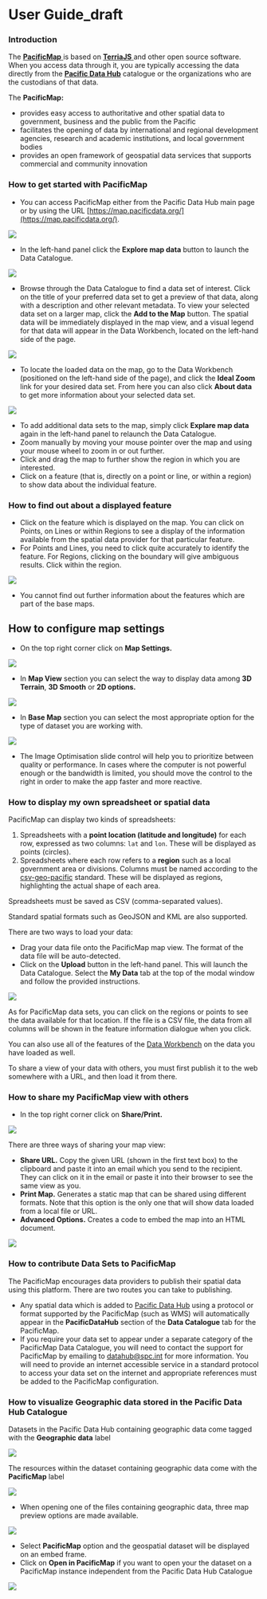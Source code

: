 # User Guide\_draft

### Introduction

The [**PacificMap** ](https://map.pacificdata.org)is based on [**TerriaJS** ](https://terria.io)and other open source software. When you access data through it, you are typically accessing the data directly from the [**Pacific Data Hub**](https://pacificdata.org/data) catalogue or the organizations who are the custodians of that data.

The **PacificMap:**

* provides easy access to authoritative and other spatial data to government, business and the public from the Pacific
* facilitates the opening of data by international and regional development agencies, research and academic institutions, and local government bodies
* provides an open framework of geospatial data services that supports commercial and community innovation

### How to get started with PacificMap

* You can access PacificMap either from the Pacific Data Hub main page or by using the URL [https://map.pacificdata.org/](https://map.pacificdata.org/).

![](../.gitbook/assets/image%20%2860%29.png)

* In the left-hand panel click the **Explore map data** button to launch the Data Catalogue.

![](../.gitbook/assets/image%20%2874%29.png)

* Browse through the Data Catalogue to find a data set of interest. Click on the title of your preferred data set to get a preview of that data, along with a description and other relevant metadata. To view your selected data set on a larger map, click the **Add to the Map** button. The spatial data will be immediately displayed in the map view, and a visual legend for that data will appear in the Data Workbench, located on the left-hand side of the page.

![](../.gitbook/assets/image%20%2868%29.png)

* To locate the loaded data on the map, go to the Data Workbench \(positioned on the left-hand side of the page\), and click the **Ideal Zoom** link for your desired data set. From here you can also click **About data** to get more information about your selected data set.

![](../.gitbook/assets/image%20%2865%29.png)

* To add additional data sets to the map, simply click **Explare map data** again in the left-hand panel to relaunch the Data Catalogue.
* Zoom manually by moving your mouse pointer over the map and using your mouse wheel to zoom in or out further.
* Click and drag the map to further show the region in which you are interested.
* Click on a feature \(that is, directly on a point or line, or within a region\) to show data about the individual feature.

### How to find out about a displayed feature

* Click on the feature which is displayed on the map. You can click on Points, on Lines or within Regions to see a display of the information available from the spatial data provider for that particular feature.
* For Points and Lines, you need to click quite accurately to identify the feature. For Regions, clicking on the boundary will give ambiguous results. Click within the region.

![](../.gitbook/assets/image%20%2857%29.png)

* You cannot find out further information about the features which are part of the base maps.

## How to configure map settings

* On the top right corner click on **Map Settings.**

![](../.gitbook/assets/image%20%2856%29.png)

* In **Map View** section you can select the way to display data among **3D Terrain**, **3D Smooth** or **2D options.**

![](../.gitbook/assets/image%20%2859%29.png)

* In **Base Map** section you can select the most appropriate option for the type of dataset you are working with.

![](../.gitbook/assets/image%20%2863%29.png)

* The Image Optimisation slide control will help you to prioritize between quality or performance. In cases where the computer is not powerful enough or the bandwidth is limited, you should move the control to the right in order to make the app faster and more reactive.  

### How to display my own spreadsheet or spatial data

PacificMap can display two kinds of spreadsheets:

1. Spreadsheets with a **point location \(latitude and longitude\)** for each row, expressed as two columns: `lat` and `lon`. These will be displayed as points \(circles\).
2. Spreadsheets where each row refers to a **region** such as a local government area or divisions. Columns must be named according to the [csv-geo-pacific](https://github.com/PacificCommunity/csv-geo-pacific) standard. These will be displayed as regions, highlighting the actual shape of each area.

Spreadsheets must be saved as CSV \(comma-separated values\).

Standard spatial formats such as GeoJSON and KML are also supported.

There are two ways to load your data:

* Drag your data file onto the PacificMap map view. The format of the data file will be auto-detected.
* Click on the **Upload** button in the left-hand panel. This will launch the Data Catalogue. Select the **My Data** tab at the top of the modal window and follow the provided instructions.

![](../.gitbook/assets/image%20%2862%29.png)

As for PacificMap data sets, you can click on the regions or points to see the data available for that location. If the file is a CSV file, the data from all columns will be shown in the feature information dialogue when you click.

You can also use all of the features of the [Data Workbench](https://map.pacificdata.org/help/data-workbench.html) on the data you have loaded as well.

To share a view of your data with others, you must first publish it to the web somewhere with a URL, and then load it from there.

### How to share my PacificMap view with others

* In the top right corner click on **Share/Print.**

![](../.gitbook/assets/image%20%2861%29.png)

There are three ways of sharing your map view:

* **Share URL.** Copy the given URL \(shown in the first text box\) to the clipboard and paste it into an email which you send to the recipient. They can click on it in the email or paste it into their browser to see the same view as you.
* **Print Map.** Generates a static map that can be shared using different formats. Note that this option is the only one that will show data loaded from a local file or URL.
* **Advanced Options.** Creates a code to embed the map into an HTML document.

![](../.gitbook/assets/image%20%2873%29.png)

### How to contribute Data Sets to PacificMap

The PacificMap encourages data providers to publish their spatial data using this platform. There are two routes you can take to publishing.

* Any spatial data which is added to [Pacific Data Hub](https://pacificdata.org/) using a protocol or format supported by the PacificMap \(such as WMS\) will automatically appear in the **PacificDataHub** section of the **Data Catalogue** tab for the PacificMap.
* If you require your data set to appear under a separate category of the PacificMap Data Catalogue, you will need to contact the support for PacificMap by emailing to [datahub@spc.int](mailto:datahub@spc.int) for more information. You will need to provide an internet accessible service in a standard protocol to access your data set on the internet and appropriate references must be added to the PacificMap configuration.

### How to visualize Geographic data stored in the Pacific Data Hub Catalogue 

Datasets in the Pacific Data Hub containing geographic data come tagged with the **Geographic data** label

![](../.gitbook/assets/image%20%2866%29.png)

The resources within the dataset containing geographic data come with the **PacificMap** label 

![](../.gitbook/assets/image%20%2867%29.png)

* When opening one of the files containing geographic data, three map preview options are made available.

![](../.gitbook/assets/image%20%2855%29.png)

* Select **PacificMap** option and the geospatial dataset will be displayed on an embed frame.
* Click on **Open in PacificMap** if you want to open your the dataset on a PacificMap instance independent from the Pacific Data Hub Catalogue

![](../.gitbook/assets/image%20%2869%29.png)

